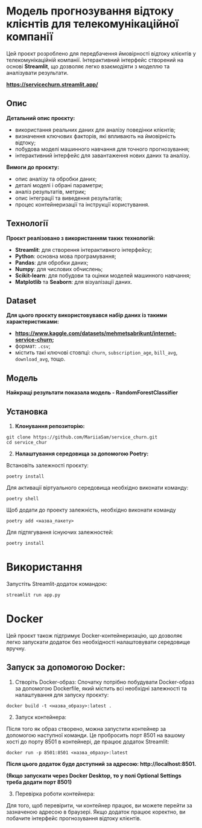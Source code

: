 # Модель прогнозування відтоку клієнтів для телекомунікаційної компанії

Цей проєкт розроблено для передбачення ймовірності відтоку клієнтів у телекомунікаційній компанії. Інтерактивний інтерфейс створений на основі **Streamlit**, що дозволяє легко взаємодіяти з моделлю та аналізувати результати.

**https://servicechurn.streamlit.app/**

## Опис

**Детальний опис проєкту:**

- використання реальних даних для аналізу поведінки клієнтів;
- визначення ключових факторів, які впливають на ймовірність відтоку;
- побудова моделі машинного навчання для точного прогнозування;
- інтерактивний інтерфейс для завантаження нових даних та аналізу.

**Вимоги до проєкту:**

- опис аналізу та обробки даних;
- деталі моделі і обрані параметри;
- аналіз результатів, метрик;
- опис інтеграції та виведення результатів;
- процес контейнеризації та інструкції користування.

## Технології

**Проєкт реалізовано з використанням таких технологій:**

- **Streamlit**: для створення інтерактивного інтерфейсу;
- **Python**: основна мова програмування;
- **Pandas**: для обробки даних;
- **Numpy**: для числових обчислень;
- **Scikit-learn**: для побудови та оцінки моделей машинного навчання;
- **Matplotlib** та **Seaborn**: для візуалізації даних.

## Dataset

**Для цього проєкту використовувався набір даних із такими характеристиками:**

- **https://www.kaggle.com/datasets/mehmetsabrikunt/internet-service-churn;**
- формат: `.csv`;
- містить такі ключові стовпці: `churn`, `subscription_age`, `bill_avg`, `download_avg`, тощо.

## Модель

**Найкращі результати показала модель - RandomForestClassifier**

## Установка

1. **Клонування репозиторію:**

```
git clone https://github.com/MariiaSam/service_churn.git
cd service_chur
```

2. **Налаштування середовища за допомогою Poetry:**

Встановіть залежності проєкту:

```
poetry install
```

Для активації віртуального середовища необхідно виконати команду:

```
poetry shell
```

Щоб додати до проекту залежність, необхідно виконати команду

```
poetry add <назва_пакету>
```

Для підтягування існуючих залежностей:

```
poetry install
```

# Використання

Запустіть Streamlit-додаток командою:

```
streamlit run app.py
```

# Docker

Цей проєкт також підтримує Docker-контейнеризацію, що дозволяє легко запускати додаток без необхідності налаштовувати середовище вручну.

## Запуск за допомогою Docker:

1. Створіть Docker-образ:
   Спочатку потрібно побудувати Docker-образ за допомогою Dockerfile, який містить всі необхідні залежності та налаштування для запуску проєкту:

```
docker build -t <назва_образу>:latest .
```

2. Запуск контейнера:

Після того як образ створено, можна запустити контейнер за допомогою наступної команди. Це пробросить порт 8501 на вашому хості до порту 8501 в контейнері, де працює додаток Streamlit:

```
docker run -p 8501:8501 <назва_образу>:latest
```

**Після цього додаток буде доступний за адресою: http://localhost:8501.**

**(Якщо запускати через Docker Desktop, то у полі Optional Settings треба додати порт 8501)**

3. Перевірка роботи контейнера:

Для того, щоб перевірити, чи контейнер працює, ви можете перейти за зазначеною адресою в браузері. Якщо додаток працює коректно, ви побачите інтерфейс прогнозування відтоку клієнтів.
